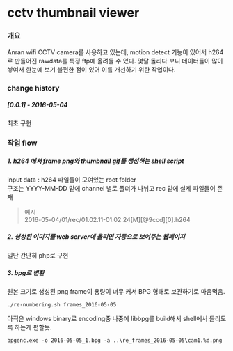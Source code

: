 # cctv thumbnail viewer

### 개요

Anran wifi CCTV camera를 사용하고 있는데, motion detect 기능이 있어서 h264로 만들어진 rawdata를 특정 ftp에 올려둘 수 있다. 몇달 돌리다 보니 데이터들이 많이 쌓여서 한눈에 보기 불편한 점이 있어 이를 개선하기 위한 작업이다.

### change history

##### [0.0.1] - 2016-05-04

최초 구현

### 작업 flow

##### 1. h264 에서 frame png와 thumbnail gif를 생성하는 shell script

input data : h264 파일들이 모여있는 root folder<br>
구조는 YYYY-MM-DD 밑에 channel 별로 폴더가 나뉘고 rec 밑에 실제 파일들이 존재

> 예시<br>
> 2016-05-04/01/rec/01.02.11-01.02.24[M][@9ccd][0].h264

##### 2. 생성된 이미지를 web server에 올리면 자동으로 보여주는 웹페이지

일단 간단히 php로 구현

##### 3. bpg로 변환

원본 크기로 생성된 png frame이 용량이 너무 커서 BPG 형태로 보관하기로 마음먹음.

```
./re-numbering.sh frames_2016-05-05
```

아직은 windows binary로 encoding중
나중에 libbpg를 build해서 shell에서 돌리도록 하는게 편할듯.

```
bpgenc.exe -o 2016-05-05_1.bpg -a ..\re_frames_2016-05-05\cam1.%d.png
```
